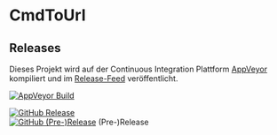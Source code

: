 # CmdToUrl
 
## Releases
Dieses Projekt wird auf der Continuous Integration Plattform [AppVeyor](https://www.appveyor.com/) kompiliert und im [Release-Feed](https://github.com/100prznt/CmdToUrl/releases) veröffentlicht.

[![AppVeyor Build](https://img.shields.io/appveyor/ci/100prznt/flowcalc.svg)](https://ci.appveyor.com/project/100prznt/CmdToUrl)  

[![GitHub Release](https://img.shields.io/github/release/100prznt/CmdToUrl.svg)](https://github.com/100prznt/CmdToUrl/releases/latest)  
[![GitHub (Pre-)Release](https://img.shields.io/github/release/100prznt/CmdToUrl/all.svg)](https://github.com/100prznt/CmdToUrl/releases) (Pre-)Release
